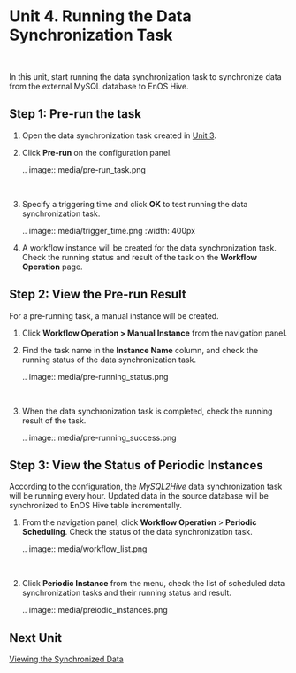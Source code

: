 # Unit 4. Running the Data Synchronization Task

<br />

In this unit, start running the data synchronization task to synchronize data from the external MySQL database to EnOS Hive.

## Step 1: Pre-run the task

1. Open the data synchronization task created in [Unit 3](creating_data_integration_task).

2. Click **Pre-run** on the configuration panel.

   .. image:: media/pre-run_task.png

   <br />

3. Specify a triggering time and click **OK** to test running the data synchronization task.

   .. image:: media/trigger_time.png
      :width: 400px

4. A workflow instance will be created for the data synchronization task. Check the running status and result of the task on the **Workflow Operation** page.

## Step 2: View the Pre-run Result

For a pre-running task, a manual instance will be created.

1. Click **Workflow Operation > Manual Instance** from the navigation panel.

2. Find the task name in the **Instance Name** column, and check the running status of the data synchronization task.

   .. image:: media/pre-running_status.png

   <br />

3. When the data synchronization task is completed, check the running result of the task.

   .. image:: media/pre-running_success.png

## Step 3: View the Status of Periodic Instances

According to the configuration, the *MySQL2Hive* data synchronization task will be running every hour. Updated data in the source database will be synchronized to EnOS Hive table incrementally.

1. From the navigation panel, click **Workflow Operation** > **Periodic Scheduling**. Check the status of the data synchronization task.

   .. image:: media/workflow_list.png

   <br />

2. Click **Periodic Instance** from the menu, check the list of scheduled data synchronization tasks and their running status and result.

   .. image:: media/preiodic_instances.png

## Next Unit

[Viewing the Synchronized Data](viewing_synchronized_data)

